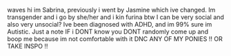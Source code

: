 waves hi im Sabrina, previously i went by Jasmine which ive changed. Im transgender and i go by she/her and i kin furina
btw I can be very social and also very unsocial? Ive been diagnosed with ADHD, and im 99% sure im Autistic. 
Just a note IF i DONT know you DONT randomly come up and boop me because im not comfortable with it
DNC ANY OF MY PONIES !!
OR TAKE INSPO !!

